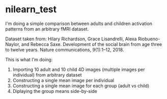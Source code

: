 # nilearn_test
I'm doing a simple comparison between adults and children activation patterns from an arbitrary fMRI dataset.

Dataset taken from:
Hilary Richardson, Grace Lisandrelli, Alexa Riobueno-Naylor, and Rebecca Saxe. Development of the social brain from age three to twelve years. Nature communications, 9(1):1–12, 2018.

 This is what I'm doing:
1. Importing 10 adult and 10 child 4D images (multiple images per individual) from arbitrary dataset
2. Constructing a single mean image per individual
3. Constructing a single mean image for each group (adult vs child)
4. Diplaying the group means side-by-side
